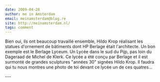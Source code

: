 ```yaml
---
date: 2009-04-28
author: me in Amsterdam
email: meinamsterdam@blog.re
site: http://meinamsterdam.nl/
tags: comment
---
```


<p>
Bien oui, ils ont beaucoup travaillé ensemble, Hildo Krop réalisant les statues d'ornement de bâtiments dont HP Berlage était l'architecte. Un bon exemple est le Berlage Lyceum. Un Lycée dans le sud du Pijp, pas loin du Dageraad de Michel de Klerk. Ce lycée a été conçu par Berlage et il est surmonté de grandes sculptures "années 30" signées Hildo Krop. Il faudra qui tu nous montres une photo de toi devant ce lycée un de ces quatres...
</p>
---